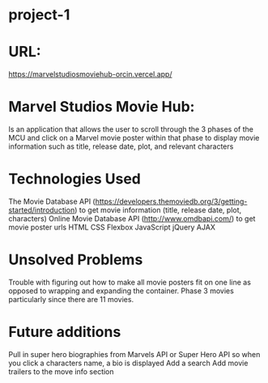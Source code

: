# project-1

# URL: 
https://marvelstudiosmoviehub-orcin.vercel.app/

# Marvel Studios Movie Hub:
Is an application that allows the user to scroll through the 3 phases of the MCU and click on a Marvel movie poster within that phase to display movie information such as title, release date, plot, and relevant characters

# Technologies Used
The Movie Database API (https://developers.themoviedb.org/3/getting-started/introduction) to get movie information (title, release date, plot, characters)
Online Movie Database API (http://www.omdbapi.com/) to get movie poster urls
HTML
CSS Flexbox
JavaScript
jQuery
AJAX

# Unsolved Problems
Trouble with figuring out how to make all movie posters fit on one line as opposed to wrapping and expanding the container.  Phase 3 movies particularly since there are 11 movies.

# Future additions
Pull in super hero biographies from Marvels API or Super Hero API so when you click a characters name, a bio is displayed
Add a search
Add movie trailers to the move info section
